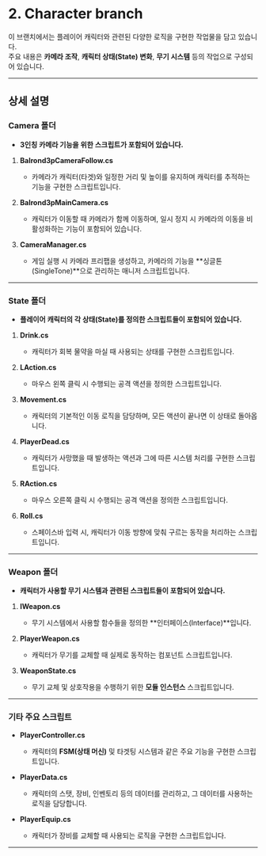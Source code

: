 # 2. Character branch

이 브랜치에서는 플레이어 캐릭터와 관련된 다양한 로직을 구현한 작업물을 담고 있습니다.  
주요 내용은 **카메라 조작**, **캐릭터 상태(State) 변화**, **무기 시스템** 등의 작업으로 구성되어 있습니다.

---

## 상세 설명

### Camera 폴더

- **3인칭 카메라 기능을 위한 스크립트가 포함되어 있습니다.**
1. **Balrond3pCameraFollow.cs**  
   - 카메라가 캐릭터(타겟)와 일정한 거리 및 높이를 유지하며 캐릭터를 추적하는 기능을 구현한 스크립트입니다.
   
2. **Balrond3pMainCamera.cs**  
   - 캐릭터가 이동할 때 카메라가 함께 이동하며, 일시 정지 시 카메라의 이동을 비활성화하는 기능이 포함되어 있습니다.

3. **CameraManager.cs**  
   - 게임 실행 시 카메라 프리팹을 생성하고, 카메라의 기능을 **싱글톤(SingleTone)**으로 관리하는 매니저 스크립트입니다.

---

### State 폴더

- **플레이어 캐릭터의 각 상태(State)를 정의한 스크립트들이 포함되어 있습니다.**
1. **Drink.cs**  
   - 캐릭터가 회복 물약을 마실 때 사용되는 상태를 구현한 스크립트입니다.
   
2. **LAction.cs**  
   - 마우스 왼쪽 클릭 시 수행되는 공격 액션을 정의한 스크립트입니다.

3. **Movement.cs**  
   - 캐릭터의 기본적인 이동 로직을 담당하며, 모든 액션이 끝나면 이 상태로 돌아옵니다.

4. **PlayerDead.cs**  
   - 캐릭터가 사망했을 때 발생하는 액션과 그에 따른 시스템 처리를 구현한 스크립트입니다.

5. **RAction.cs**  
   - 마우스 오른쪽 클릭 시 수행되는 공격 액션을 정의한 스크립트입니다.

6. **Roll.cs**  
   - 스페이스바 입력 시, 캐릭터가 이동 방향에 맞춰 구르는 동작을 처리하는 스크립트입니다.

---

### Weapon 폴더

- **캐릭터가 사용할 무기 시스템과 관련된 스크립트들이 포함되어 있습니다.**
1. **IWeapon.cs**  
   - 무기 시스템에서 사용할 함수들을 정의한 **인터페이스(Interface)**입니다.
   
2. **PlayerWeapon.cs**  
   - 캐릭터가 무기를 교체할 때 실제로 동작하는 컴포넌트 스크립트입니다.

3. **WeaponState.cs**  
   - 무기 교체 및 상호작용을 수행하기 위한 **모듈 인스턴스** 스크립트입니다.

---

### 기타 주요 스크립트

- **PlayerController.cs**  
   - 캐릭터의 **FSM(상태 머신)** 및 타겟팅 시스템과 같은 주요 기능을 구현한 스크립트입니다.
   
- **PlayerData.cs**  
   - 캐릭터의 스탯, 장비, 인벤토리 등의 데이터를 관리하고, 그 데이터를 사용하는 로직을 담당합니다.
   
- **PlayerEquip.cs**  
   - 캐릭터가 장비를 교체할 때 사용되는 로직을 구현한 스크립트입니다.

---

